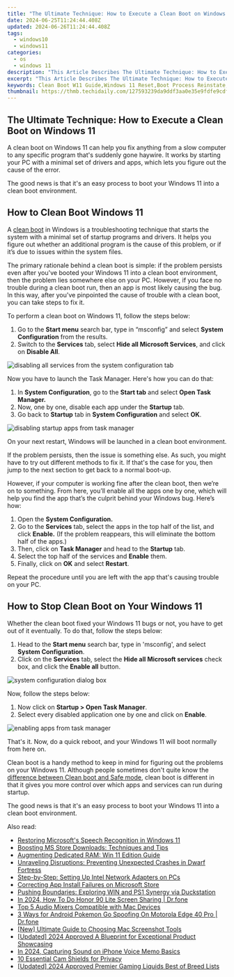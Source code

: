 ```yaml
---
title: "The Ultimate Technique: How to Execute a Clean Boot on Windows 11"
date: 2024-06-25T11:24:44.408Z
updated: 2024-06-26T11:24:44.408Z
tags:
  - windows10
  - windows11
categories:
  - os
  - windows 11
description: "This Article Describes The Ultimate Technique: How to Execute a Clean Boot on Windows 11"
excerpt: "This Article Describes The Ultimate Technique: How to Execute a Clean Boot on Windows 11"
keywords: Clean Boot W11 Guide,Windows 11 Reset,Boot Process Reinstate,System Restore Tips,PC Reboot Techniques,No-Data Wipe Methods,Operating System Refresh
thumbnail: https://thmb.techidaily.com/127593239da9ddf3aa0e35e9fdfe9cdfb96622adf462fe90ad515f1ed2896ad3.jpg
---
```


## The Ultimate Technique: How to Execute a Clean Boot on Windows 11

 A clean boot on Windows 11 can help you fix anything from a slow computer to any specific program that's suddenly gone haywire. It works by starting your PC with a minimal set of drivers and apps, which lets you figure out the cause of the error.

 The good news is that it's an easy process to boot your Windows 11 into a clean boot environment.

## How to Clean Boot Windows 11

 A [clean boot](https://support.microsoft.com/en-us/topic/how-to-perform-a-clean-boot-in-windows-da2f9573-6eec-00ad-2f8a-a97a1807f3dd) in Windows is a troubleshooting technique that starts the system with a minimal set of startup programs and drivers. It helps you figure out whether an additional program is the cause of this problem, or if it’s due to issues within the system files.

 The primary rationale behind a clean boot is simple: if the problem persists even after you've booted your Windows 11 into a clean boot environment, then the problem lies somewhere else on your PC. However, if you face no trouble during a clean boot run, then an app is most likely causing the bug. In this way, after you've pinpointed the cause of trouble with a clean boot, you can take steps to fix it.

 To perform a clean boot on Windows 11, follow the steps below:

1. Go to the **Start menu** search bar, type in “msconfig” and select **System Configuration** from the results.
2. Switch to the **Services** tab, select **Hide all Microsoft Services**, and click on **Disable All**.

![disabling all services from the system configuration tab](https://static1.makeuseofimages.com/wordpress/wp-content/uploads/2021/11/disabling-the-system-configuration.png)

 Now you have to launch the Task Manager. Here's how you can do that:

1. In **System Configuration**, go to the **Start tab** and select **Open Task Manager.**
2. Now, one by one, disable each app under the **Startup** tab.
3. Go back to **Startup** tab in **System Configuration** and select **OK**.

![disabling startup apps from task manager](https://static1.makeuseofimages.com/wordpress/wp-content/uploads/2021/11/disabling-startup-apps.png)

 On your next restart, Windows will be launched in a clean boot environment.

 If the problem persists, then the issue is something else. As such, you might have to try out different methods to fix it. If that's the case for you, then jump to the next section to get back to a normal boot-up.

 However, if your computer is working fine after the clean boot, then we’re on to something. From here, you’ll enable all the apps one by one, which will help you find the app that’s the culprit behind your Windows bug. Here’s how:

1. Open the **System Configuration.**
2. Go to the **Services** tab, select the apps in the top half of the list, and click **Enable.** (If the problem reappears, this will eliminate the bottom half of the apps.)
3. Then, click on **Task Manager** and head to the **Startup** tab.
4. Select the top half of the services and **Enable** them.
5. Finally, click on **OK** and select **Restart**.

 Repeat the procedure until you are left with the app that's causing trouble on your PC.

## How to Stop Clean Boot on Your Windows 11

 Whether the clean boot fixed your Windows 11 bugs or not, you have to get out of it eventually. To do that, follow the steps below:

1. Head to the **Start menu** search bar, type in 'msconfig', and select **System Configuration**.
2. Click on the **Services** tab, select the **Hide all Microsoft services** check box, and click the **Enable all** button.

![system configuration dialog box](https://static1.makeuseofimages.com/wordpress/wp-content/uploads/2024/02/system-configuration-dialog-box.jpg)

 Now, follow the steps below:

1. Now click on **Startup > Open Task Manager**.
2. Select every disabled application one by one and click on **Enable**.

![enabling apps from task manager](https://static1.makeuseofimages.com/wordpress/wp-content/uploads/2024/02/task-manager.jpg)

 That's it. Now, do a quick reboot, and your Windows 11 will boot normally from here on.

 Clean boot is a handy method to keep in mind for figuring out the problems on your Windows 11\. Although people sometimes don't quite know the [difference between Clean boot and Safe mode](https://www.makeuseof.com/clean-boot-vs-safe-mode-whats-the-difference/), clean boot is different in that it gives you more control over which apps and services can run during startup.

 The good news is that it's an easy process to boot your Windows 11 into a clean boot environment.

<span class="atpl-alsoreadstyle">Also read:</span>
<div><ul>
<li><a href="https://win11.techidaily.com/restoring-microsofts-speech-recognition-in-windows-11/"><u>Restoring Microsoft's Speech Recognition in Windows 11</u></a></li>
<li><a href="https://win11.techidaily.com/boosting-ms-store-downloads-techniques-and-tips/"><u>Boosting MS Store Downloads: Techniques and Tips</u></a></li>
<li><a href="https://win11.techidaily.com/augmenting-dedicated-ram-win-11-edition-guide/"><u>Augmenting Dedicated RAM: Win 11 Edition Guide</u></a></li>
<li><a href="https://win11.techidaily.com/unraveling-disruptions-preventing-unexpected-crashes-in-dwarf-fortress/"><u>Unraveling Disruptions: Preventing Unexpected Crashes in Dwarf Fortress</u></a></li>
<li><a href="https://win11.techidaily.com/step-by-step-setting-up-intel-network-adapters-on-pcs/"><u>Step-by-Step: Setting Up Intel Network Adapters on PCs</u></a></li>
<li><a href="https://win11.techidaily.com/correcting-app-install-failures-on-microsoft-store/"><u>Correcting App Install Failures on Microsoft Store</u></a></li>
<li><a href="https://win11.techidaily.com/pushing-boundaries-exploring-win-and-ps1-synergy-via-duckstation/"><u>Pushing Boundaries: Exploring WIN and PS1 Synergy via Duckstation</u></a></li>
<li><a href="https://screen-mirror.techidaily.com/in-2024-how-to-do-honor-90-lite-screen-sharing-drfone-by-drfone-android/"><u>In 2024, How To Do Honor 90 Lite Screen Sharing | Dr.fone</u></a></li>
<li><a href="https://audio-editing.techidaily.com/top-5-audio-mixers-compatible-with-mac-devices/"><u>Top 5 Audio Mixers Compatible with Mac Devices</u></a></li>
<li><a href="https://android-pokemon-go.techidaily.com/3-ways-for-android-pokemon-go-spoofing-on-motorola-edge-40-pro-drfone-by-drfone-virtual-android/"><u>3 Ways for Android Pokemon Go Spoofing On Motorola Edge 40 Pro | Dr.fone</u></a></li>
<li><a href="https://screen-capture.techidaily.com/new-ultimate-guide-to-choosing-mac-screenshot-tools/"><u>[New] Ultimate Guide to Choosing Mac Screenshot Tools</u></a></li>
<li><a href="https://facebook-video-footage.techidaily.com/updated-2024-approved-a-blueprint-for-exceptional-product-showcasing/"><u>[Updated] 2024 Approved  A Blueprint for Exceptional Product Showcasing</u></a></li>
<li><a href="https://screen-sharing-recording.techidaily.com/in-2024-capturing-sound-on-iphone-voice-memo-basics/"><u>In 2024, Capturing Sound on iPhone  Voice Memo Basics</u></a></li>
<li><a href="https://screen-sharing-recording.techidaily.com/10-essential-cam-shields-for-privacy/"><u>10 Essential Cam Shields for Privacy</u></a></li>
<li><a href="https://screen-activity-recording.techidaily.com/updated-2024-approved-premier-gaming-liquids-best-of-breed-lists/"><u>[Updated] 2024 Approved  Premier Gaming Liquids  Best of Breed Lists</u></a></li>
</ul></div>

<ins class="adsbygoogle"
      style="display:block"
      data-ad-client="ca-pub-7571918770474297"
      data-ad-slot="8358498916"
      data-ad-format="auto"
      data-full-width-responsive="true"></ins>